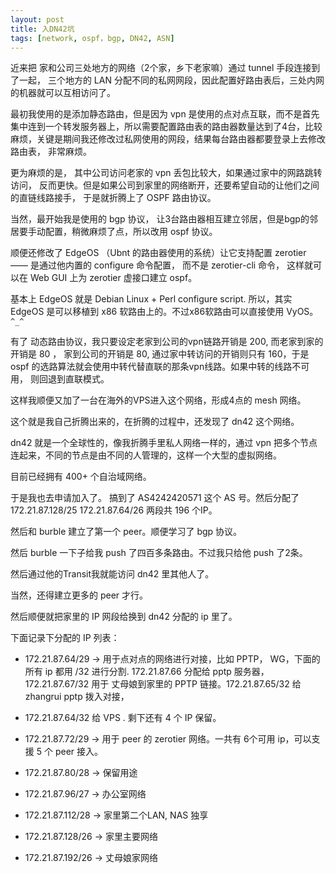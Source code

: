 ```yaml
---
layout: post
title: 入DN42坑
tags: [network, ospf，bgp, DN42, ASN]
---
```


近来把 家和公司三处地方的网络（2个家，乡下老家嘛）通过 tunnel 手段连接到了一起， 三个地方的 LAN 分配不同的私网网段，因此配置好路由表后，三处内网的机器就可以互相访问了。

最初我使用的是添加静态路由，但是因为 vpn 是使用的点对点互联，而不是首先集中连到一个转发服务器上，所以需要配置路由表的路由器数量达到了4台，比较麻烦，关键是期间我还修改过私网使用的网段，结果每台路由器都要登录上去修改路由表， 非常麻烦。

更为麻烦的是， 其中公司访问老家的 vpn 丢包比较大，如果通过家中的网路跳转访问， 反而更快。但是如果公司到家里的网络断开，还要希望自动的让他们之间的直链线路接手， 于是就折腾上了 OSPF 路由协议。

当然，最开始我是使用的 bgp 协议， 让3台路由器相互建立邻居，但是bgp的邻居要手动配置，稍微麻烦了点，所以改用 ospf 协议。

顺便还修改了 EdgeOS （Ubnt 的路由器使用的系统）让它支持配置 zerotier —— 是通过他内置的 configure 命令配置， 而不是 zerotier-cli 命令， 这样就可以在 Web GUI 上为 zerotier 虚接口建立 ospf。

基本上 EdgeOS 就是 Debian Linux + Perl configure script.
所以，其实 EdgeOS 是可以移植到 x86 软路由上的。不过x86软路由可以直接使用 VyOS。```^_^```


有了 动态路由协议，我只要设定老家到公司的vpn链路开销是 200, 而老家到家的开销是 80 ， 家到公司的开销是 80, 通过家中转访问的开销则只有 160，于是 ospf 的选路算法就会使用中转代替直联的那条vpn线路。如果中转的线路不可用， 则回退到直联模式。

这样我顺便又加了一台在海外的VPS进入这个网络，形成4点的 mesh 网络。



这个就是我自己折腾出来的，在折腾的过程中，还发现了 dn42 这个网络。

dn42 就是一个全球性的，像我折腾手里私人网络一样的，通过 vpn 把多个节点连起来，不同的节点是由不同的人管理的，这样一个大型的虚拟网络。

目前已经拥有 400+ 个自治域网络。

于是我也去申请加入了。 搞到了 AS4242420571 这个 AS 号。然后分配了 
172.21.87.128/25 172.21.87.64/26 两段共 196 个IP。

然后和 burble 建立了第一个 peer。顺便学习了 bgp 协议。

然后 burble 一下子给我 push 了四百多条路由。不过我只给他 push 了2条。

然后通过他的Transit我就能访问 dn42 里其他人了。

当然，还得建立更多的 peer 才行。

然后顺便就把家里的 IP 网段给换到 dn42 分配的 ip 里了。


下面记录下分配的 IP 列表：

*	172.21.87.64/29	-> 用于点对点的网络进行对接，比如 PPTP， WG，下面的所有 ip 都用 /32 进行分割. 172.21.87.66 分配给 pptp 服务器，172.21.87.67/32 用于 丈母娘到家里的 PPTP 链接。172.21.87.65/32 给 zhangrui pptp 拨入对接，

*	172.21.87.64/32 给 VPS . 剩下还有 4 个 IP 保留。

*	172.21.87.72/29	-> 用于 peer 的 zerotier 网络。一共有 6个可用 ip，可以支援 5 个 peer 接入。

*	172.21.87.80/28 -> 保留用途

*	172.21.87.96/27 -> 办公室网络

*	172.21.87.112/28 -> 家里第二个LAN, NAS 独享

*	172.21.87.128/26 -> 家里主要网络

*	172.21.87.192/26 -> 丈母娘家网络










